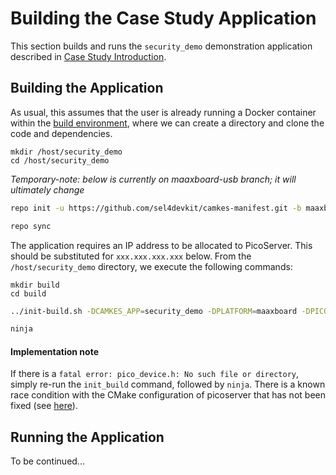 # Building the Case Study Application

This section builds and runs the `security_demo` demonstration application described in [Case Study Introduction](case_study_introduction.md).

## Building the Application

As usual, this assumes that the user is already running a Docker container within the [build environment](build_environment_setup.md), where we can create a directory and clone the code and dependencies.

```text
mkdir /host/security_demo
cd /host/security_demo
```

_Temporary-note: below is currently on maaxboard-usb branch; it will ultimately change_

```bash
repo init -u https://github.com/sel4devkit/camkes-manifest.git -b maaxboard-usb
```

```bash
repo sync
```

The application requires an IP address to be allocated to PicoServer. This should be substituted for `xxx.xxx.xxx.xxx` below. From the `/host/security_demo` directory, we execute the following commands:

```text
mkdir build
cd build
```

```bash
../init-build.sh -DCAMKES_APP=security_demo -DPLATFORM=maaxboard -DPICOSERVER_IP_ADDR=xxx.xxx.xxx.xxx
```

```bash
ninja
```

#### Implementation note

If there is a `fatal error: pico_device.h: No such file or directory`, simply re-run the `init_build` command, followed by `ninja`. There is a known race condition with the CMake configuration of picoserver that has not been fixed (see [here](https://lists.sel4.systems/hyperkitty/list/devel@sel4.systems/thread/O5B42BFF4FZ2WSCPUK6C6QUAJHD6DETN/)).


## Running the Application

To be continued...